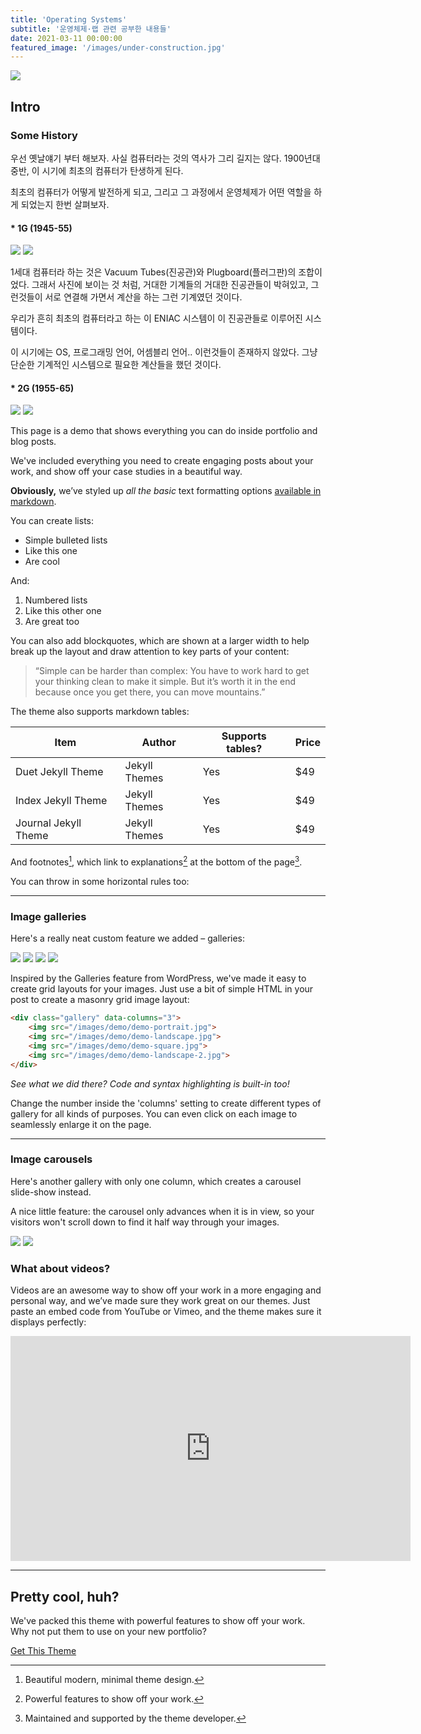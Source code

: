 ```yaml
---
title: 'Operating Systems'
subtitle: '운영체제·랩 관련 공부한 내용들'
date: 2021-03-11 00:00:00
featured_image: '/images/under-construction.jpg'
---
```


![](/images/under-construction.jpg)

Intro
------------- 

### Some History
 
우선 옛날얘기 부터 해보자. 사실 컴퓨터라는 것의 역사가 그리 길지는 않다. 1900년대 중반, 이 시기에 최초의 컴퓨터가 탄생하게 된다. 

최초의 컴퓨터가 어떻게 발전하게 되고, 그리고 그 과정에서 운영체제가 어떤 역할을 하게 되었는지 한번 살펴보자.
 
 
#### * 1G (1945-55)
 
<div class="gallery" data-columns="3">
	<img src="/images/under-construction.jpg">
	<img src="/images/under-construction.jpg">
</div>
 
1세대 컴퓨터라 하는 것은 Vacuum Tubes(진공관)와 Plugboard(플러그판)의 조합이었다. 그래서 사진에 보이는 것 처럼, 거대한 기계들의 거대한 진공관들이 박혀있고, 그런것들이 서로 연결해 가면서 계산을 하는 그런 기계였던 것이다. 
 
우리가 흔히 최초의 컴퓨터라고 하는 이 ENIAC 시스템이 이 진공관들로 이루어진 시스템이다. 
 
이 시기에는 OS, 프로그래밍 언어, 어셈블리 언어.. 이런것들이 존재하지 않았다. 그냥 단순한 기계적인 시스템으로 필요한 계산들을 했던 것이다.
 
#### * 2G (1955-65)
 
<div class="gallery" data-columns="3">
	<img src="/images/under-construction.jpg">
	<img src="/images/under-construction.jpg">
</div>


This page is a demo that shows everything you can do inside portfolio and blog posts.

We've included everything you need to create engaging posts about your work, and show off your case studies in a beautiful way.

**Obviously,** we’ve styled up *all the basic* text formatting options [available in markdown](https://github.com/adam-p/markdown-here/wiki/Markdown-Cheatsheet).

You can create lists:

* Simple bulleted lists
* Like this one
* Are cool

And:

1. Numbered lists
2. Like this other one
3. Are great too

You can also add blockquotes, which are shown at a larger width to help break up the layout and draw attention to key parts of your content:

> “Simple can be harder than complex: You have to work hard to get your thinking clean to make it simple. But it’s worth it in the end because once you get there, you can move mountains.”

The theme also supports markdown tables:

| Item                 | Author        | Supports tables? | Price |
|----------------------|---------------|------------------|-------|
| Duet Jekyll Theme    | Jekyll Themes | Yes              | $49   |
| Index Jekyll Theme   | Jekyll Themes | Yes              | $49   |
| Journal Jekyll Theme | Jekyll Themes | Yes              | $49   |

And footnotes[^1], which link to explanations[^2] at the bottom of the page[^3].

[^1]: Beautiful modern, minimal theme design.
[^2]: Powerful features to show off your work.
[^3]: Maintained and supported by the theme developer.

You can throw in some horizontal rules too:

---

### Image galleries

Here's a really neat custom feature we added – galleries:

<div class="gallery" data-columns="3">
	<img src="/images/demo/demo-portrait.jpg">
	<img src="/images/demo/demo-landscape.jpg">
	<img src="/images/demo/demo-square.jpg">
	<img src="/images/demo/demo-landscape-2.jpg">
</div>

Inspired by the Galleries feature from WordPress, we've made it easy to create grid layouts for your images. Just use a bit of simple HTML in your post to create a masonry grid image layout:

```html
<div class="gallery" data-columns="3">
    <img src="/images/demo/demo-portrait.jpg">
    <img src="/images/demo/demo-landscape.jpg">
    <img src="/images/demo/demo-square.jpg">
    <img src="/images/demo/demo-landscape-2.jpg">
</div>
```

*See what we did there? Code and syntax highlighting is built-in too!*

Change the number inside the 'columns' setting to create different types of gallery for all kinds of purposes. You can even click on each image to seamlessly enlarge it on the page.

---

### Image carousels

Here's another gallery with only one column, which creates a carousel slide-show instead.

A nice little feature: the carousel only advances when it is in view, so your visitors won't scroll down to find it half way through your images.

<div class="gallery" data-columns="1">
	<img src="/images/demo/demo-landscape.jpg">
	<img src="/images/demo/demo-landscape-2.jpg">
</div>

### What about videos?

Videos are an awesome way to show off your work in a more engaging and personal way, and we’ve made sure they work great on our themes. Just paste an embed code from YouTube or Vimeo, and the theme makes sure it displays perfectly:

<iframe src="https://player.vimeo.com/video/19536258?color=ffffff&title=0&byline=0&portrait=0" width="640" height="360" frameborder="0" webkitallowfullscreen mozallowfullscreen allowfullscreen></iframe>

---

## Pretty cool, huh?

We've packed this theme with powerful features to show off your work. Why not put them to use on your new portfolio?

<a href="https://jekyllthemes.io/theme/index-portfolio-jekyll-theme" class="button button--large">Get This Theme</a>
